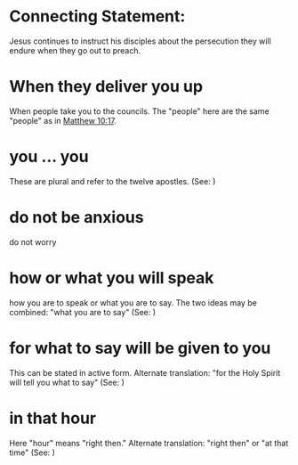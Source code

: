 
# Connecting Statement:
Jesus continues to instruct his disciples about the persecution they will endure when they go out to preach.

# When they deliver you up
When people take you to the councils. The "people" here are the same "people" as in [Matthew 10:17](../10/17.md).

# you ... you
These are plural and refer to the twelve apostles. (See: )

# do not be anxious
do not worry

# how or what you will speak
how you are to speak or what you are to say. The two ideas may be combined: "what you are to say" (See: )

# for what to say will be given to you
This can be stated in active form. Alternate translation: "for the Holy Spirit will tell you what to say" (See: )

# in that hour
Here "hour" means "right then." Alternate translation: "right then" or "at that time" (See: )